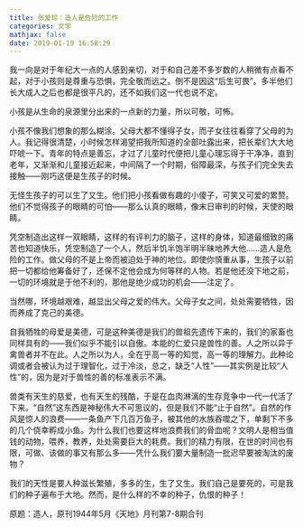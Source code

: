 ```yaml
---
title: 张爱玲：造人是危险的工作
categories: 文学
mathjax: false
date: 2019-01-19 16:58:29
---
```

我一向是对于年纪大一点的人感到亲切，对于和自己差不多岁数的人稍微有点看不起，对于小孩则是尊重与恐惧，完全敬而远之。倒不是因这“后生可畏”。多半他们长大成人之后也都是很平凡的，还不如我们这一代也说不定。

小孩是从生命的泉源里分出来的一点新的力量，所以可敬，可怖。

小孩不像我们想象的那么糊涂。父母大都不懂得子女，而子女往往看穿了父母的为人。我记得很清楚，小时候怎样渴望把我所知道的全部吐露出来，把长辈们大大地吓唬一下。青年的特点是善忘，才过了儿童时代便把儿童心理忘得于干净净，直到老年，又渐渐和儿童接近起来，中间隔了一个时期，俗障最深，与孩子们完全失去接触——刚巧这便是生孩子的时候。

无怪生孩子的可以生了又生。他们把小孩看做有趣的小傻子，可笑又可爱的累赘。他们不觉得孩子的眼睛的可怕——那么认真的眼睛，像末日审判的时候，天使的眼睛。

凭空制造出这样一双眼睛，这样的有评判力的脑子，这样的身体，知道最细致的痛苦也知道快乐，凭空制造了一个人，然后半饥半饱半明半昧地养大他……造人是危险的工作。做父母的不是上帝而被迫处于神的地位。即使你慎重从事，生孩子以前把一切都给他筹备好了，还保不定他会成为何等样的人物。若是他还没下地之前，一切的环境就是于他不利的，那他是绝少成功的机会——注定了。

当然哪，环境越艰难，越显出父母之爱的伟大。父母子女之间，处处需要牺牲，因而养成了克己的美德。

自我牺牲的母爱是美德，可是这种美德是我们的兽祖先遗传下来的，我们的家畜也同样具有的——我们似乎不能引以自傲。本能的仁爱只是兽性的善。人之所以异于禽兽者并不在此。人之所以为人，全在乎高一等的知觉，高一等的理解力。此种论调或者会被认为过于理智化，过于冷淡，总之，缺乏“人性”——其实例是比较“人性”的，因为是对于兽性的善的标准表示不满。

兽类有天生的慈爱，也有天生的残酷，于是在血肉淋漓的生存竞争中一代一代活了下来。“自然”这东西是神秘伟大不可思议的，但是我们不能“止于自然”。自然的作风是惊人的浪费——一条鱼产下几百万鱼子，被其他的水族吞噬之下，单剩下不多的几个侥幸孵成小鱼。为什么我们也要这样地浪费我们的骨血呢？文明人是相当值钱的动物，喂养，教养，处处需要巨大的耗费。我们的精力有限，在世的时间也有限，可做、该做的事又有那么多——凭什么我们要大量制造一批迟早要被淘汰的废物？

我们的天性是要人种滋长繁殖，多多的生，生了又生。我们自己是要死的，可是我们的种子遍布于大地。然而，是什么样的不幸的种子，仇恨的种子！

原题：造人，原刊1944年5月《天地》月刊第7-8期合刊
